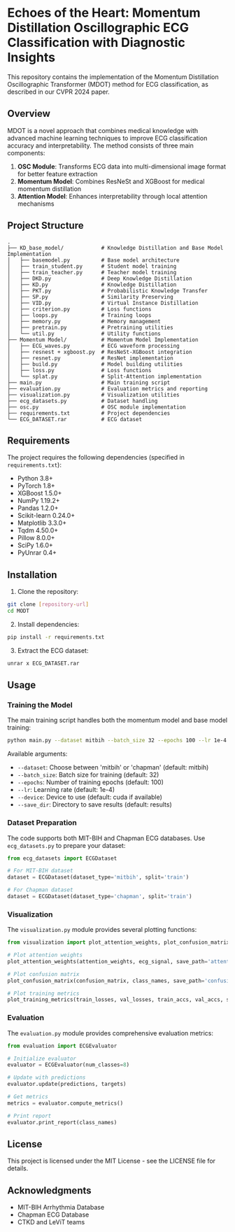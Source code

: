 # Echoes of the Heart: Momentum Distillation Oscillographic ECG Classification with Diagnostic Insights

This repository contains the implementation of the Momentum Distillation Oscillographic Transformer (MDOT) method for ECG classification, as described in our CVPR 2024 paper.

## Overview

MDOT is a novel approach that combines medical knowledge with advanced machine learning techniques to improve ECG classification accuracy and interpretability. The method consists of three main components:

1. **OSC Module**: Transforms ECG data into multi-dimensional image format for better feature extraction
2. **Momentum Model**: Combines ResNeSt and XGBoost for medical momentum distillation
3. **Attention Model**: Enhances interpretability through local attention mechanisms

## Project Structure

```
.
├── KD_base_model/            # Knowledge Distillation and Base Model Implementation
│   ├── basemodel.py          # Base model architecture
│   ├── train_student.py      # Student model training
│   ├── train_teacher.py      # Teacher model training
│   ├── DKD.py                # Deep Knowledge Distillation
│   ├── KD.py                 # Knowledge Distillation
│   ├── PKT.py                # Probabilistic Knowledge Transfer
│   ├── SP.py                 # Similarity Preserving
│   ├── VID.py                # Virtual Instance Distillation
│   ├── criterion.py          # Loss functions
│   ├── loops.py              # Training loops
│   ├── memory.py             # Memory management
│   ├── pretrain.py           # Pretraining utilities
│   └── util.py               # Utility functions
├── Momentum Model/           # Momentum Model Implementation
│   ├── ECG_waves.py          # ECG waveform processing
│   ├── resnest + xgboost.py  # ResNeSt-XGBoost integration
│   ├── resnet.py             # ResNet implementation
│   ├── build.py              # Model building utilities
│   ├── loss.py               # Loss functions
│   └── splat.py              # Split-Attention implementation
├── main.py                   # Main training script
├── evaluation.py             # Evaluation metrics and reporting
├── visualization.py          # Visualization utilities
├── ecg_datasets.py           # Dataset handling
├── osc.py                    # OSC module implementation
├── requirements.txt          # Project dependencies
└── ECG_DATASET.rar           # ECG dataset
```

## Requirements

The project requires the following dependencies (specified in `requirements.txt`):

- Python 3.8+
- PyTorch 1.8+
- XGBoost 1.5.0+
- NumPy 1.19.2+
- Pandas 1.2.0+
- Scikit-learn 0.24.0+
- Matplotlib 3.3.0+
- Tqdm 4.50.0+
- Pillow 8.0.0+
- SciPy 1.6.0+
- PyUnrar 0.4+

## Installation

1. Clone the repository:
```bash
git clone [repository-url]
cd MODT
```

2. Install dependencies:
```bash
pip install -r requirements.txt
```

3. Extract the ECG dataset:
```bash
unrar x ECG_DATASET.rar
```

## Usage

### Training the Model

The main training script handles both the momentum model and base model training:

```bash
python main.py --dataset mitbih --batch_size 32 --epochs 100 --lr 1e-4
```

Available arguments:
- `--dataset`: Choose between 'mitbih' or 'chapman' (default: mitbih)
- `--batch_size`: Batch size for training (default: 32)
- `--epochs`: Number of training epochs (default: 100)
- `--lr`: Learning rate (default: 1e-4)
- `--device`: Device to use (default: cuda if available)
- `--save_dir`: Directory to save results (default: results)

### Dataset Preparation

The code supports both MIT-BIH and Chapman ECG databases. Use `ecg_datasets.py` to prepare your dataset:

```python
from ecg_datasets import ECGDataset

# For MIT-BIH dataset
dataset = ECGDataset(dataset_type='mitbih', split='train')

# For Chapman dataset
dataset = ECGDataset(dataset_type='chapman', split='train')
```

### Visualization

The `visualization.py` module provides several plotting functions:

```python
from visualization import plot_attention_weights, plot_confusion_matrix, plot_training_metrics

# Plot attention weights
plot_attention_weights(attention_weights, ecg_signal, save_path='attention.png')

# Plot confusion matrix
plot_confusion_matrix(confusion_matrix, class_names, save_path='confusion.png')

# Plot training metrics
plot_training_metrics(train_losses, val_losses, train_accs, val_accs, save_path='metrics.png')
```

### Evaluation

The `evaluation.py` module provides comprehensive evaluation metrics:

```python
from evaluation import ECGEvaluator

# Initialize evaluator
evaluator = ECGEvaluator(num_classes=8)

# Update with predictions
evaluator.update(predictions, targets)

# Get metrics
metrics = evaluator.compute_metrics()

# Print report
evaluator.print_report(class_names)
```

## License

This project is licensed under the MIT License - see the LICENSE file for details.

## Acknowledgments

- MIT-BIH Arrhythmia Database
- Chapman ECG Database
- CTKD and LeViT teams
